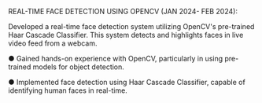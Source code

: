 REAL-TIME FACE DETECTION USING OPENCV (JAN 2024- FEB 2024):

Developed a real-time face detection system utilizing OpenCV's pre-trained Haar Cascade
Classifier. This system detects and highlights faces in live video feed from a webcam.

● Gained hands-on experience with OpenCV, particularly in using pre-trained
models for object detection.

● Implemented face detection using Haar Cascade Classifier, capable of identifying
human faces in real-time.
